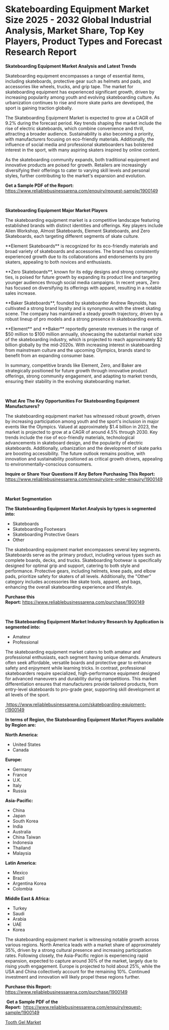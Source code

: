 <p><h1>Skateboarding Equipment Market Size 2025 - 2032 Global Industrial Analysis, Market Share, Top Key Players, Product Types and Forecast Research Report</h1></p><p><strong>Skateboarding Equipment Market Analysis and Latest Trends</strong></p>
<p><p>Skateboarding equipment encompasses a range of essential items, including skateboards, protective gear such as helmets and pads, and accessories like wheels, trucks, and grip tape. The market for skateboarding equipment has experienced significant growth, driven by increasing popularity among youth and evolving skateboarding culture. As urbanization continues to rise and more skate parks are developed, the sport is gaining traction globally.</p><p>The Skateboarding Equipment Market is expected to grow at a CAGR of 9.2% during the forecast period. Key trends shaping the market include the rise of electric skateboards, which combine convenience and thrill, attracting a broader audience. Sustainability is also becoming a priority, with manufacturers focusing on eco-friendly materials. Additionally, the influence of social media and professional skateboarders has bolstered interest in the sport, with many aspiring skaters inspired by online content.</p><p>As the skateboarding community expands, both traditional equipment and innovative products are poised for growth. Retailers are increasingly diversifying their offerings to cater to varying skill levels and personal styles, further contributing to the market's expansion and evolution.</p></p>
<p><strong>Get a Sample PDF of the Report:&nbsp;</strong> <a href="https://www.reliablebusinessarena.com/enquiry/request-sample/1900149?utm_campaign=2299&utm_medium=2&utm_source=Github&utm_content=ia&utm_term=09022025&utm_id=skateboarding-equipment">https://www.reliablebusinessarena.com/enquiry/request-sample/1900149</a></p>
<p>&nbsp;</p>
<p><strong>Skateboarding Equipment Major Market Players</strong></p>
<p><p>The skateboarding equipment market is a competitive landscape featuring established brands with distinct identities and offerings. Key players include Alien Workshop, Almost Skateboards, Element Skateboards, and Zero Skateboards, each targeting different segments of skate culture.</p><p>**Element Skateboards** is recognized for its eco-friendly materials and broad variety of skateboards and accessories. The brand has consistently experienced growth due to its collaborations and endorsements by pro skaters, appealing to both novices and enthusiasts.</p><p>**Zero Skateboards**, known for its edgy designs and strong community ties, is poised for future growth by expanding its product line and targeting younger audiences through social media campaigns. In recent years, Zero has focused on diversifying its offerings with apparel, resulting in a notable sales increase.</p><p>**Baker Skateboards**, founded by skateboarder Andrew Reynolds, has cultivated a strong brand loyalty and is synonymous with the street skating scene. The company has maintained a steady growth trajectory, driven by a robust lineup of pro models and a strong presence in skateboarding events.</p><p>**Element** and **Baker** reportedly generate revenues in the range of $50 million to $100 million annually, showcasing the substantial market size of the skateboarding industry, which is projected to reach approximately $2 billion globally by the mid-2020s. With increasing interest in skateboarding from mainstream culture and the upcoming Olympics, brands stand to benefit from an expanding consumer base.</p><p>In summary, competitive brands like Element, Zero, and Baker are strategically positioned for future growth through innovative product offerings, strong community engagement, and adapting to market trends, ensuring their stability in the evolving skateboarding market.</p></p>
<p>&nbsp;</p>
<p><strong>What Are The Key Opportunities For Skateboarding Equipment Manufacturers?</strong></p>
<p><p>The skateboarding equipment market has witnessed robust growth, driven by increasing participation among youth and the sport's inclusion in major events like the Olympics. Valued at approximately $1.4 billion in 2023, the market is projected to grow at a CAGR of around 4.5% through 2030. Key trends include the rise of eco-friendly materials, technological advancements in skateboard design, and the popularity of electric skateboards. Additionally, urbanization and the development of skate parks are boosting accessibility. The future outlook remains positive, with innovation and sustainability positioned as critical growth drivers, appealing to environmentally-conscious consumers.</p></p>
<p><strong>Inquire or Share Your Questions If Any Before Purchasing This Report:</strong> <a href="https://www.reliablebusinessarena.com/enquiry/pre-order-enquiry/1900149?utm_campaign=2299&utm_medium=2&utm_source=Github&utm_content=ia&utm_term=09022025&utm_id=skateboarding-equipment">https://www.reliablebusinessarena.com/enquiry/pre-order-enquiry/1900149</a></p>
<p>&nbsp;</p>
<p><strong>Market Segmentation</strong></p>
<p><strong>The Skateboarding Equipment Market Analysis by types is segmented into:</strong></p>
<p><ul><li>Skateboards</li><li>Skateboarding Footwears</li><li>Skateboarding Protective Gears</li><li>Other</li></ul></p>
<p><p>The skateboarding equipment market encompasses several key segments. Skateboards serve as the primary product, including various types such as complete boards, decks, and trucks. Skateboarding footwear is specifically designed for optimal grip and support, catering to both style and performance. Protective gears, including helmets, knee pads, and elbow pads, prioritize safety for skaters of all levels. Additionally, the "Other" category includes accessories like skate tools, apparel, and bags, enhancing the overall skateboarding experience and lifestyle.</p></p>
<p><strong>Purchase this Report:&nbsp;</strong><a href="https://www.reliablebusinessarena.com/purchase/1900149?utm_campaign=2299&utm_medium=2&utm_source=Github&utm_content=ia&utm_term=09022025&utm_id=skateboarding-equipment">https://www.reliablebusinessarena.com/purchase/1900149</a></p>
<p>&nbsp;</p>
<p><strong>The Skateboarding Equipment Market Industry Research by Application is segmented into:</strong></p>
<p><ul><li>Amateur</li><li>Professional</li></ul></p>
<p><p>The skateboarding equipment market caters to both amateur and professional enthusiasts, each segment having unique demands. Amateurs often seek affordable, versatile boards and protective gear to enhance safety and enjoyment while learning tricks. In contrast, professional skateboarders require specialized, high-performance equipment designed for advanced maneuvers and durability during competitions. This market differentiation ensures that manufacturers provide tailored products, from entry-level skateboards to pro-grade gear, supporting skill development at all levels of the sport.</p></p>
<p><a href="https://www.reliablebusinessarena.com/skateboarding-equipment-r1900149?utm_campaign=2299&utm_medium=2&utm_source=Github&utm_content=ia&utm_term=09022025&utm_id=skateboarding-equipment">&nbsp;https://www.reliablebusinessarena.com/skateboarding-equipment-r1900149</a></p>
<p><strong>In terms of Region, the Skateboarding Equipment Market Players available by Region are:</strong></p>
<p>
    <p> <strong> North America: </strong>
        <ul>
            <li>United States</li>
            <li>Canada</li>
        </ul>
        </p> 
    <p> <strong> Europe: </strong>
        <ul>
            <li>Germany</li>
            <li>France</li>
            <li>U.K.</li>
            <li>Italy</li>
            <li>Russia</li>
        </ul>
        </p> 
    <p> <strong> Asia-Pacific: </strong>
        <ul>
            <li>China</li>
            <li>Japan</li>
            <li>South Korea</li>
            <li>India</li>
            <li>Australia</li>
            <li>China Taiwan</li>
            <li>Indonesia</li>
            <li>Thailand</li>
            <li>Malaysia</li>
        </ul>
        </p> 
    <p> <strong> Latin America: </strong>
        <ul>
            <li>Mexico</li>
            <li>Brazil</li>
            <li>Argentina Korea</li>
            <li>Colombia</li>
        </ul>
        </p> 
    <p> <strong> Middle East & Africa: </strong>
        <ul>
            <li>Turkey</li>
            <li>Saudi</li>
            <li>Arabia</li>
            <li>UAE</li>
            <li>Korea</li>
        </ul>
    </p>
    </p>
<p><p>The skateboarding equipment market is witnessing notable growth across various regions. North America leads with a market share of approximately 35%, driven by a strong cultural presence and increasing participation rates. Following closely, the Asia-Pacific region is experiencing rapid expansion, expected to capture around 30% of the market, largely due to rising youth engagement. Europe is projected to hold about 25%, while the USA and China collectively account for the remaining 10%. Continued investment and innovation will likely propel these regions further.</p></p>
<p><strong>Purchase this Report: </strong><a href="https://www.reliablebusinessarena.com/purchase/1900149?utm_campaign=2299&utm_medium=2&utm_source=Github&utm_content=ia&utm_term=09022025&utm_id=skateboarding-equipment">https://www.reliablebusinessarena.com/purchase/1900149</a></p>
<p>&nbsp;<strong>Get a Sample PDF of the Report:&nbsp;&nbsp;</strong><a href="https://www.reliablebusinessarena.com/enquiry/request-sample/1900149?utm_campaign=2299&utm_medium=2&utm_source=Github&utm_content=ia&utm_term=09022025&utm_id=skateboarding-equipment">https://www.reliablebusinessarena.com/enquiry/request-sample/1900149</a></p>
<p><strong></strong></p>
<p><p><a href="https://github.com/risingtrista99259/Market-Research-Report-List-1/blob/main/tooth-gel-market.md?utm_campaign=2299&utm_medium=2&utm_source=Github&utm_content=ia&utm_term=09022025&utm_id=skateboarding-equipment">Tooth Gel Market</a></p></p>